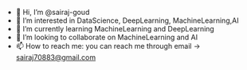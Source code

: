 - 👋 Hi, I’m @sairaj-goud
- 👀 I’m interested in DataScience, DeepLearning, MachineLearning,AI
- 🌱 I’m currently learning MachineLearning and DeepLearning
- 💞️ I’m looking to collaborate on MachineLearning and AI
- 📫 How to reach me: you can reach me through email -> sairaj70883@gmail.com

<!---
sairaj-goud/sairaj-goud is a ✨ special ✨ repository because its `README.md` (this file) appears on your GitHub profile.
You can click the Preview link to take a look at your changes.
--->
